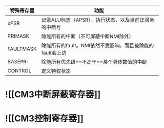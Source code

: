 | 特殊寄存器 | 功能 |
|----|----|
| xPSR | 记录ALU标志（APSR），执行状态，以及当前正服务的中断号 |
| PRIMASK | 除能所有的中断（不可屏蔽中断NMI除外） |
| FAULTMASK | 除能所有的fault。NMI依然不受影响，而且被除能的fault会上访|
| BASEPRI | 除能所有优先级==不高于==某个具体数值的中断 |  
| CONTROL | 定义特权状态 |

# ![[CM3中断屏蔽寄存器]]

# ![[CM3控制寄存器]]